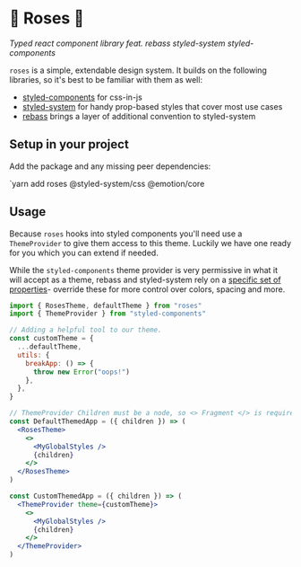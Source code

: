 # 🌹 Roses 🌹

_Typed react component library feat. rebass styled-system styled-components_

`roses` is a simple, extendable design system. It builds on the following libraries, so it's best to be familiar with them as well:

- [styled-components](https://www.styled-components.com/) for css-in-js
- [styled-system](https://styled-system.com/) for handy prop-based styles that cover most use cases
- [rebass](https://rebassjs.org/) brings a layer of additional convention to styled-system

## Setup in your project

Add the package and any missing peer dependencies:

`yarn add roses @styled-system/css @emotion/core

## Usage

Because `roses` hooks into styled components you'll need use a `ThemeProvider` to give them access to this theme. Luckily we have one ready for you which you can extend if needed.

While the `styled-components` theme provider is very permissive in what it will accept as a theme, rebass and styled-system rely on a [specific set of properties](https://styled-system.com/theme-specification)- override these for more control over colors, spacing and more.

```jsx
import { RosesTheme, defaultTheme } from "roses"
import { ThemeProvider } from "styled-components"

// Adding a helpful tool to our theme.
const customTheme = {
  ...defaultTheme,
  utils: {
    breakApp: () => {
      throw new Error("oops!")
    },
  },
}

// ThemeProvider Children must be a node, so <> Fragment </> is required
const DefaultThemedApp = ({ children }) => (
  <RosesTheme>
    <>
      <MyGlobalStyles />
      {children}
    </>
  </RosesTheme>
)

const CustomThemedApp = ({ children }) => (
  <ThemeProvider theme={customTheme}>
    <>
      <MyGlobalStyles />
      {children}
    </>
  </ThemeProvider>
)
```

